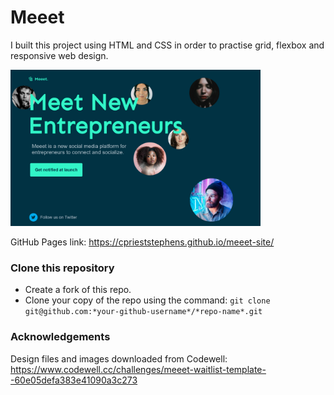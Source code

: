 # Meeet 

I built this project using HTML and CSS in order to practise grid, flexbox and responsive web design.

<img src="img\Meeet_Landing_Page.png" width="400px"/>

GitHub Pages link: https://cprieststephens.github.io/meeet-site/

### Clone this repository
- Create a fork of this repo.
- Clone your copy of the repo using the command: `git clone git@github.com:*your-github-username*/*repo-name*.git`

### Acknowledgements

Design files and images downloaded from Codewell: https://www.codewell.cc/challenges/meeet-waitlist-template--60e05defa383e41090a3c273





